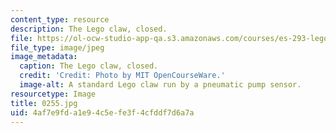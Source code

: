 ```yaml
---
content_type: resource
description: The Lego claw, closed.
file: https://ol-ocw-studio-app-qa.s3.amazonaws.com/courses/es-293-lego-robotics-spring-2007/4af7e9fda1e94c5efe3f4cfddf7d6a7a_0255.jpg
file_type: image/jpeg
image_metadata:
  caption: The Lego claw, closed.
  credit: 'Credit: Photo by MIT OpenCourseWare.'
  image-alt: A standard Lego claw run by a pneumatic pump sensor.
resourcetype: Image
title: 0255.jpg
uid: 4af7e9fd-a1e9-4c5e-fe3f-4cfddf7d6a7a
---
```

